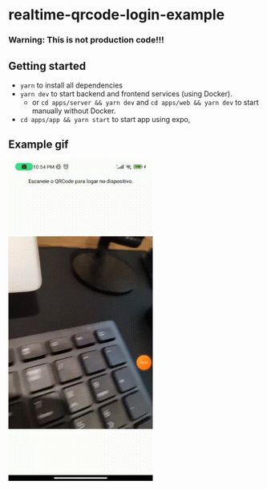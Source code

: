 # realtime-qrcode-login-example

### Warning: This is not production code!!!

## Getting started

- `yarn` to install all dependencies
- `yarn dev` to start backend and frontend services (using Docker).
  - or `cd apps/server && yarn dev` and `cd apps/web && yarn dev` to start manually without Docker.
- `cd apps/app && yarn start` to start app using expo,

## Example gif

![!gif-example.mp4](./assets/gif-example.gif)
